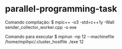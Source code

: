 # parallel-programming-task

Comando compilação:
$ mpic++ -o3 -std=c++1y -Wall sender_collector_worker.cpp -o exe

Comando para executar
$ mpirun -np 12 --machinefile /home/mpihpc/.cluster_hostfile ./exe 12

